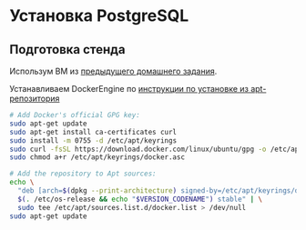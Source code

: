 # Установка PostgreSQL

## Подготовка стенда

Использум ВМ из [предыдущего домашнего задания](../2-lesson/2-lesson.md#подготовка-виртуальной-машины-и-установка-субд).

Устанавливаем DockerEngine по [инструкции по установке из apt-репозитория](https://docs.docker.com/engine/install/ubuntu/#install-using-the-repository)
``` bash
# Add Docker's official GPG key:
sudo apt-get update
sudo apt-get install ca-certificates curl
sudo install -m 0755 -d /etc/apt/keyrings
sudo curl -fsSL https://download.docker.com/linux/ubuntu/gpg -o /etc/apt/keyrings/docker.asc
sudo chmod a+r /etc/apt/keyrings/docker.asc

# Add the repository to Apt sources:
echo \
  "deb [arch=$(dpkg --print-architecture) signed-by=/etc/apt/keyrings/docker.asc] https://download.docker.com/linux/ubuntu \
  $(. /etc/os-release && echo "$VERSION_CODENAME") stable" | \
  sudo tee /etc/apt/sources.list.d/docker.list > /dev/null
sudo apt-get update
```
